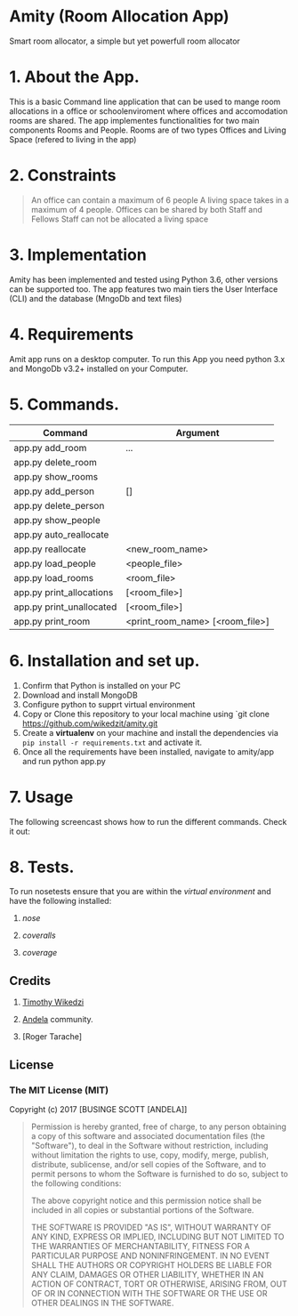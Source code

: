 # Amity (Room Allocation App)
Smart room allocator, a simple but yet powerfull room allocator

# 1. About the App.

This is a basic Command line application that can be used to mange room allocations in a office or schoolenviroment where offices and accomodation rooms are shared. 
The app implementes functionalities for two main components Rooms and People. Rooms are of two types Offices and Living Space (refered to living in the app)

# 2. Constraints
>An office can contain a maximum of 6 people 
>A living space takes in a maximum of 4 people.
>Offices can be shared by both Staff and Fellows
>Staff can not be allocated a living space

# 3. Implementation
Amity has been implemented  and tested using Python 3.6, other versions can be supported too. The app features two main tiers the User Interface (CLI) and the database (MngoDb and text files)


# 4. Requirements
Amit app runs on a desktop computer. To run this App you need python 3.x and MongoDb v3.2+ installed on your Computer.


# 5. Commands.

Command | Argument 
--- | ---
app.py add_room | <type> <name>... 
app.py delete_room | <name>
app.py show_rooms |
app.py add_person | <firstname> <lastname> <type> [<accomodation>]
app.py delete_person | <firstname> <lastname> 
app.py show_people | 
app.py auto_reallocate | 
app.py reallocate | <firstname> <lastname> <new_room_name>
app.py load_people | <people_file>
app.py load_rooms | <room_file>
app.py print_allocations | [<room_file>]
app.py print_unallocated | [<room_file>]
app.py print_room | <print_room_name>  [<room_file>]

# 6. Installation and set up.

1. Confirm that Python is installed on your PC
2. Download and install MongoDB
3. Configure python to supprt virtual environment
4. Copy or Clone this repository to your local machine using `git clone https://github.com/wikedzit/amity.git
5. Create a **virtualenv** on your machine and install the dependencies via `pip install -r requirements.txt` and activate it.
6. Once all the requirements have been installed, navigate to amity/app and run python app.py

# 7. Usage

The following screencast shows how to run the different commands. Check it out:


# 8. Tests.

To run nosetests ensure that you are within the *virtual environment* and have the following installed:

1. *nose*

2. *coveralls*

3. *coverage*


## Credits

1. [Timothy Wikedzi](https://github.com/wikedzit)

2. [Andela](https://www.andela.com) community.

3. [Roger Tarache]

## License

### The MIT License (MIT)

Copyright (c) 2017 [BUSINGE SCOTT [ANDELA]]

> Permission is hereby granted, free of charge, to any person obtaining a copy
> of this software and associated documentation files (the "Software"), to deal
> in the Software without restriction, including without limitation the rights
> to use, copy, modify, merge, publish, distribute, sublicense, and/or sell
> copies of the Software, and to permit persons to whom the Software is
> furnished to do so, subject to the following conditions:
>
> The above copyright notice and this permission notice shall be included in
> all copies or substantial portions of the Software.
>
> THE SOFTWARE IS PROVIDED "AS IS", WITHOUT WARRANTY OF ANY KIND, EXPRESS OR
> IMPLIED, INCLUDING BUT NOT LIMITED TO THE WARRANTIES OF MERCHANTABILITY,
> FITNESS FOR A PARTICULAR PURPOSE AND NONINFRINGEMENT. IN NO EVENT SHALL THE
> AUTHORS OR COPYRIGHT HOLDERS BE LIABLE FOR ANY CLAIM, DAMAGES OR OTHER
> LIABILITY, WHETHER IN AN ACTION OF CONTRACT, TORT OR OTHERWISE, ARISING FROM,
> OUT OF OR IN CONNECTION WITH THE SOFTWARE OR THE USE OR OTHER DEALINGS IN
> THE SOFTWARE.
